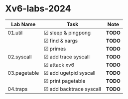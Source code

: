 # Xv6-labs-2024

<!-- ☑ ☐  -->

| Lab Name   | Task                | Note     |
|------------|---------------------|----------|
| 01.util    | ☑ sleep & pingpong | **TODO** |
|            | ☑ find & xargs     | **TODO** |
|            | ☑ primes           | **TODO** |
| 02.syscall | ☑ add trace syscall| **TODO** |
|            | ☑ attack xv6       | **TODO** |
| 03.pagetable | ☑ add ugetpid syscall | **TODO** |
|  | ☑ print pagetable | **TODO** |
| 04.traps | ☑ add backtrace syscall | **TODO** |
